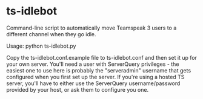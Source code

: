 ts-idlebot
==========

Command-line script to automatically move Teamspeak 3 users to a different channel when they go idle.

Usage: python ts-idlebot.py <config file>

Copy the ts-idlebot.conf.example file to ts-idlebot.conf and then set it up for your own server. You'll need a user with ServerQuery privileges - the easiest one to use here is probably the "serveradmin" username that gets configured when you first set up the server. If you're using a hosted TS server, you'll have to either use the ServerQuery username/password provided by your host, or ask them to configure you one.
